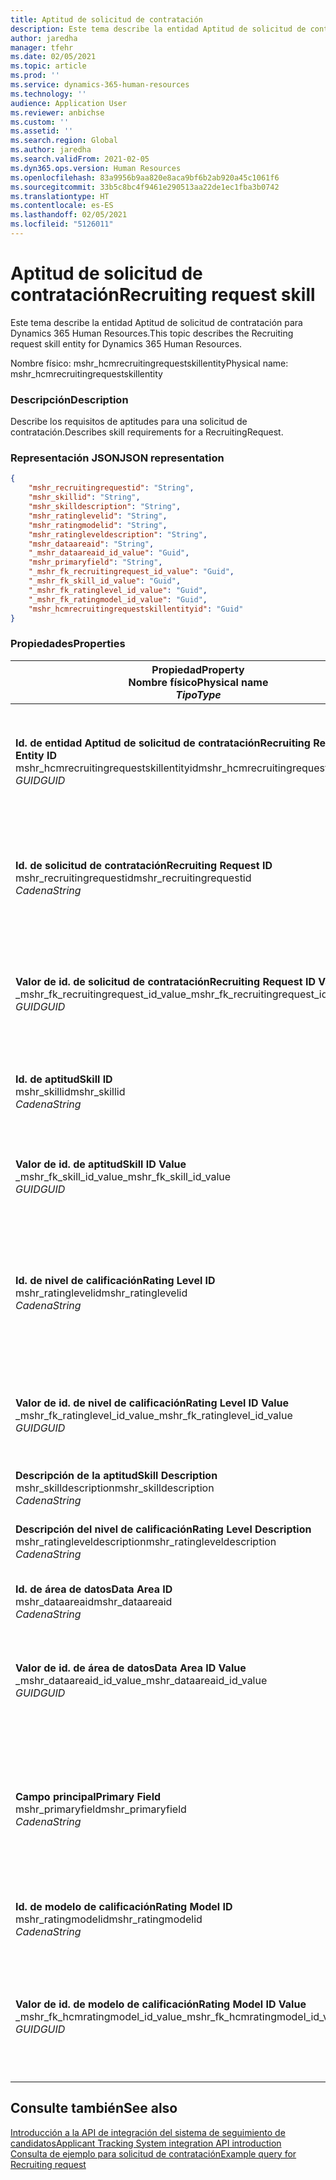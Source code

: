 ```yaml
---
title: Aptitud de solicitud de contratación
description: Este tema describe la entidad Aptitud de solicitud de contratación para Dynamics 365 Human Resources.
author: jaredha
manager: tfehr
ms.date: 02/05/2021
ms.topic: article
ms.prod: ''
ms.service: dynamics-365-human-resources
ms.technology: ''
audience: Application User
ms.reviewer: anbichse
ms.custom: ''
ms.assetid: ''
ms.search.region: Global
ms.author: jaredha
ms.search.validFrom: 2021-02-05
ms.dyn365.ops.version: Human Resources
ms.openlocfilehash: 83a9956b9aa820e8aca9bf6b2ab920a45c1061f6
ms.sourcegitcommit: 33b5c8bc4f9461e290513aa22de1ec1fba3b0742
ms.translationtype: HT
ms.contentlocale: es-ES
ms.lasthandoff: 02/05/2021
ms.locfileid: "5126011"
---
```

# <a name="recruiting-request-skill"></a><span data-ttu-id="04a1a-103">Aptitud de solicitud de contratación</span><span class="sxs-lookup"><span data-stu-id="04a1a-103">Recruiting request skill</span></span>

<span data-ttu-id="04a1a-104">Este tema describe la entidad Aptitud de solicitud de contratación para Dynamics 365 Human Resources.</span><span class="sxs-lookup"><span data-stu-id="04a1a-104">This topic describes the Recruiting request skill entity for Dynamics 365 Human Resources.</span></span>

<span data-ttu-id="04a1a-105">Nombre físico: mshr_hcmrecruitingrequestskillentity</span><span class="sxs-lookup"><span data-stu-id="04a1a-105">Physical name: mshr_hcmrecruitingrequestskillentity</span></span>

### <a name="description"></a><span data-ttu-id="04a1a-106">Descripción</span><span class="sxs-lookup"><span data-stu-id="04a1a-106">Description</span></span>

<span data-ttu-id="04a1a-107">Describe los requisitos de aptitudes para una solicitud de contratación.</span><span class="sxs-lookup"><span data-stu-id="04a1a-107">Describes skill requirements for a RecruitingRequest.</span></span>

### <a name="json-representation"></a><span data-ttu-id="04a1a-108">Representación JSON</span><span class="sxs-lookup"><span data-stu-id="04a1a-108">JSON representation</span></span>

```json
{
    "mshr_recruitingrequestid": "String",
    "mshr_skillid": "String",
    "mshr_skilldescription": "String",
    "mshr_ratinglevelid": "String",
    "mshr_ratingmodelid": "String",
    "mshr_ratingleveldescription": "String",
    "mshr_dataareaid": "String",
    "_mshr_dataareaid_id_value": "Guid",
    "mshr_primaryfield": "String",
    "_mshr_fk_recruitingrequest_id_value": "Guid",
    "_mshr_fk_skill_id_value": "Guid",
    "_mshr_fk_ratinglevel_id_value": "Guid",
    "_mshr_fk_ratingmodel_id_value": "Guid",
    "mshr_hcmrecruitingrequestskillentityid": "Guid"
}
```

### <a name="properties"></a><span data-ttu-id="04a1a-109">Propiedades</span><span class="sxs-lookup"><span data-stu-id="04a1a-109">Properties</span></span>

| <span data-ttu-id="04a1a-110">Propiedad</span><span class="sxs-lookup"><span data-stu-id="04a1a-110">Property</span></span><br><span data-ttu-id="04a1a-111">**Nombre físico**</span><span class="sxs-lookup"><span data-stu-id="04a1a-111">**Physical name**</span></span><br><span data-ttu-id="04a1a-112">**_Tipo_**</span><span class="sxs-lookup"><span data-stu-id="04a1a-112">**_Type_**</span></span> | <span data-ttu-id="04a1a-113">Utilizar</span><span class="sxs-lookup"><span data-stu-id="04a1a-113">Use</span></span> | <span data-ttu-id="04a1a-114">Descripción</span><span class="sxs-lookup"><span data-stu-id="04a1a-114">Description</span></span> |
| --- | --- | --- |
| <span data-ttu-id="04a1a-115">**Id. de entidad Aptitud de solicitud de contratación**</span><span class="sxs-lookup"><span data-stu-id="04a1a-115">**Recruiting Request Skill Entity ID**</span></span><br><span data-ttu-id="04a1a-116">mshr_hcmrecruitingrequestskillentityid</span><span class="sxs-lookup"><span data-stu-id="04a1a-116">mshr_hcmrecruitingrequestskillentityid</span></span><br><span data-ttu-id="04a1a-117">*GUID*</span><span class="sxs-lookup"><span data-stu-id="04a1a-117">*GUID*</span></span> | <span data-ttu-id="04a1a-118">Solo lectura</span><span class="sxs-lookup"><span data-stu-id="04a1a-118">Read-only</span></span><br><span data-ttu-id="04a1a-119">Obligatorio</span><span class="sxs-lookup"><span data-stu-id="04a1a-119">Required</span></span> | <span data-ttu-id="04a1a-120">Identificador único generado por el sistema para el registro **Aptitud de solicitud de contratación**.</span><span class="sxs-lookup"><span data-stu-id="04a1a-120">System-generated unique identifier for the **Recruiting Request Skill** record.</span></span> |
| <span data-ttu-id="04a1a-121">**Id. de solicitud de contratación**</span><span class="sxs-lookup"><span data-stu-id="04a1a-121">**Recruiting Request ID**</span></span><br><span data-ttu-id="04a1a-122">mshr_recruitingrequestid</span><span class="sxs-lookup"><span data-stu-id="04a1a-122">mshr_recruitingrequestid</span></span><br><span data-ttu-id="04a1a-123">*Cadena*</span><span class="sxs-lookup"><span data-stu-id="04a1a-123">*String*</span></span> | <span data-ttu-id="04a1a-124">Escribir una vez</span><span class="sxs-lookup"><span data-stu-id="04a1a-124">Write-once</span></span><br><span data-ttu-id="04a1a-125">Obligatorio</span><span class="sxs-lookup"><span data-stu-id="04a1a-125">Required</span></span> | <span data-ttu-id="04a1a-126">Identificador único legible por el usuario de la solicitud de contratación asociada.</span><span class="sxs-lookup"><span data-stu-id="04a1a-126">The user-readable unique identifier of the associated recruiting request.</span></span> |
| <span data-ttu-id="04a1a-127">**Valor de id. de solicitud de contratación**</span><span class="sxs-lookup"><span data-stu-id="04a1a-127">**Recruiting Request ID Value**</span></span><br><span data-ttu-id="04a1a-128">_mshr_fk_recruitingrequest_id_value</span><span class="sxs-lookup"><span data-stu-id="04a1a-128">_mshr_fk_recruitingrequest_id_value</span></span><br><span data-ttu-id="04a1a-129">*GUID*</span><span class="sxs-lookup"><span data-stu-id="04a1a-129">*GUID*</span></span> | <span data-ttu-id="04a1a-130">Solo lectura</span><span class="sxs-lookup"><span data-stu-id="04a1a-130">Read-only</span></span><br><span data-ttu-id="04a1a-131">Obligatorio</span><span class="sxs-lookup"><span data-stu-id="04a1a-131">Required</span></span><br> <span data-ttu-id="04a1a-132">Clave externa: mshr_hcmrecruitingrequestentityid de la entidad mshr_hcmrecruitingrequestentity</span><span class="sxs-lookup"><span data-stu-id="04a1a-132">Foreign key: mshr_hcmrecruitingrequestentityid of mshr_hcmrecruitingrequestentity entity</span></span> | <span data-ttu-id="04a1a-133">Identificador único generado por el sistema de la solicitud de contratación asociada.</span><span class="sxs-lookup"><span data-stu-id="04a1a-133">System-generated unique identifier of the associated recruiting request.</span></span> |
| <span data-ttu-id="04a1a-134">**Id. de aptitud**</span><span class="sxs-lookup"><span data-stu-id="04a1a-134">**Skill ID**</span></span><br><span data-ttu-id="04a1a-135">mshr_skillid</span><span class="sxs-lookup"><span data-stu-id="04a1a-135">mshr_skillid</span></span><br><span data-ttu-id="04a1a-136">*Cadena*</span><span class="sxs-lookup"><span data-stu-id="04a1a-136">*String*</span></span><br> | <span data-ttu-id="04a1a-137">Escribir una vez</span><span class="sxs-lookup"><span data-stu-id="04a1a-137">Write-once</span></span><br><span data-ttu-id="04a1a-138">Obligatorio</span><span class="sxs-lookup"><span data-stu-id="04a1a-138">Required</span></span> | <span data-ttu-id="04a1a-139">Identificador único legible por el usuario de la aptitud requerida.</span><span class="sxs-lookup"><span data-stu-id="04a1a-139">The user-readable unique identifier of the required skill.</span></span> |
| <span data-ttu-id="04a1a-140">**Valor de id. de aptitud**</span><span class="sxs-lookup"><span data-stu-id="04a1a-140">**Skill ID Value**</span></span><br><span data-ttu-id="04a1a-141">_mshr_fk_skill_id_value</span><span class="sxs-lookup"><span data-stu-id="04a1a-141">_mshr_fk_skill_id_value</span></span><br><span data-ttu-id="04a1a-142">*GUID*</span><span class="sxs-lookup"><span data-stu-id="04a1a-142">*GUID*</span></span> | <span data-ttu-id="04a1a-143">Solo lectura</span><span class="sxs-lookup"><span data-stu-id="04a1a-143">Read-only</span></span><br><span data-ttu-id="04a1a-144">Obligatorio</span><span class="sxs-lookup"><span data-stu-id="04a1a-144">Required</span></span><br><span data-ttu-id="04a1a-145">Clave externa: mshr_hcmskillentityid de la entidad mshr_hcmskillentity</span><span class="sxs-lookup"><span data-stu-id="04a1a-145">Foreign key: mshr_hcmskillentityid of mshr_hcmskillentity entity</span></span> | <span data-ttu-id="04a1a-146">El identificador único generado por el sistema de la aptitud requerida.</span><span class="sxs-lookup"><span data-stu-id="04a1a-146">System-generated unique identifier of the required skill.</span></span> |
| <span data-ttu-id="04a1a-147">**Id. de nivel de calificación**</span><span class="sxs-lookup"><span data-stu-id="04a1a-147">**Rating Level ID**</span></span><br><span data-ttu-id="04a1a-148">mshr_ratinglevelid</span><span class="sxs-lookup"><span data-stu-id="04a1a-148">mshr_ratinglevelid</span></span><br><span data-ttu-id="04a1a-149">*Cadena*</span><span class="sxs-lookup"><span data-stu-id="04a1a-149">*String*</span></span> | <span data-ttu-id="04a1a-150">Escribir una vez</span><span class="sxs-lookup"><span data-stu-id="04a1a-150">Write-once</span></span><br><span data-ttu-id="04a1a-151">Opcional</span><span class="sxs-lookup"><span data-stu-id="04a1a-151">Optional</span></span> | <span data-ttu-id="04a1a-152">El valor del nivel de aptitud requerido seleccionado para el trabajo, según el modelo de calificación asignado a la aptitud.</span><span class="sxs-lookup"><span data-stu-id="04a1a-152">The required skill level value selected for the job, based on the rating model assigned to the skill.</span></span> |
| <span data-ttu-id="04a1a-153">**Valor de id. de nivel de calificación**</span><span class="sxs-lookup"><span data-stu-id="04a1a-153">**Rating Level ID Value**</span></span><br><span data-ttu-id="04a1a-154">_mshr_fk_ratinglevel_id_value</span><span class="sxs-lookup"><span data-stu-id="04a1a-154">_mshr_fk_ratinglevel_id_value</span></span><br><span data-ttu-id="04a1a-155">*GUID*</span><span class="sxs-lookup"><span data-stu-id="04a1a-155">*GUID*</span></span> | <span data-ttu-id="04a1a-156">Solo lectura</span><span class="sxs-lookup"><span data-stu-id="04a1a-156">Read-only</span></span><br><span data-ttu-id="04a1a-157">Opcional</span><span class="sxs-lookup"><span data-stu-id="04a1a-157">Optional</span></span><br><span data-ttu-id="04a1a-158">Clave externa: mshr_hcmratinglevelentityid de la entidad mshr_hcmratinglevelentity</span><span class="sxs-lookup"><span data-stu-id="04a1a-158">Foreign key: mshr_hcmratinglevelentityid of mshr_hcmratinglevelentity entity</span></span> | <span data-ttu-id="04a1a-159">Identificador único generado por el sistema para el nivel.</span><span class="sxs-lookup"><span data-stu-id="04a1a-159">System-generated unique identifier for the level.</span></span> |
| <span data-ttu-id="04a1a-160">**Descripción de la aptitud**</span><span class="sxs-lookup"><span data-stu-id="04a1a-160">**Skill Description**</span></span><br><span data-ttu-id="04a1a-161">mshr_skilldescription</span><span class="sxs-lookup"><span data-stu-id="04a1a-161">mshr_skilldescription</span></span><br><span data-ttu-id="04a1a-162">*Cadena*</span><span class="sxs-lookup"><span data-stu-id="04a1a-162">*String*</span></span> | <span data-ttu-id="04a1a-163">Solo lectura</span><span class="sxs-lookup"><span data-stu-id="04a1a-163">Read-only</span></span><br><span data-ttu-id="04a1a-164">Obligatorio</span><span class="sxs-lookup"><span data-stu-id="04a1a-164">Required</span></span> | <span data-ttu-id="04a1a-165">Descripción de la aptitud.</span><span class="sxs-lookup"><span data-stu-id="04a1a-165">The skill description.</span></span> |
| <span data-ttu-id="04a1a-166">**Descripción del nivel de calificación**</span><span class="sxs-lookup"><span data-stu-id="04a1a-166">**Rating Level Description**</span></span><br><span data-ttu-id="04a1a-167">mshr_ratingleveldescription</span><span class="sxs-lookup"><span data-stu-id="04a1a-167">mshr_ratingleveldescription</span></span><br><span data-ttu-id="04a1a-168">*Cadena*</span><span class="sxs-lookup"><span data-stu-id="04a1a-168">*String*</span></span> | <span data-ttu-id="04a1a-169">Solo lectura</span><span class="sxs-lookup"><span data-stu-id="04a1a-169">Read-only</span></span><br><span data-ttu-id="04a1a-170">Opcional</span><span class="sxs-lookup"><span data-stu-id="04a1a-170">Optional</span></span> | <span data-ttu-id="04a1a-171">Descripción del nivel de aptitud seleccionado.</span><span class="sxs-lookup"><span data-stu-id="04a1a-171">The description of the selected skill level.</span></span> |
| <span data-ttu-id="04a1a-172">**Id. de área de datos**</span><span class="sxs-lookup"><span data-stu-id="04a1a-172">**Data Area ID**</span></span><br><span data-ttu-id="04a1a-173">mshr_dataareaid</span><span class="sxs-lookup"><span data-stu-id="04a1a-173">mshr_dataareaid</span></span><br><span data-ttu-id="04a1a-174">*Cadena*</span><span class="sxs-lookup"><span data-stu-id="04a1a-174">*String*</span></span> | <span data-ttu-id="04a1a-175">Leer/Escribir</span><span class="sxs-lookup"><span data-stu-id="04a1a-175">Read/write</span></span><br><span data-ttu-id="04a1a-176">Opcional</span><span class="sxs-lookup"><span data-stu-id="04a1a-176">Optional</span></span> | <span data-ttu-id="04a1a-177">Especifica la entidad jurídica (empresa).</span><span class="sxs-lookup"><span data-stu-id="04a1a-177">Specifies the legal entity (company).</span></span> |
| <span data-ttu-id="04a1a-178">**Valor de id. de área de datos**</span><span class="sxs-lookup"><span data-stu-id="04a1a-178">**Data Area ID Value**</span></span><br><span data-ttu-id="04a1a-179">_mshr_dataareaid_id_value</span><span class="sxs-lookup"><span data-stu-id="04a1a-179">_mshr_dataareaid_id_value</span></span><br><span data-ttu-id="04a1a-180">*GUID*</span><span class="sxs-lookup"><span data-stu-id="04a1a-180">*GUID*</span></span> | <span data-ttu-id="04a1a-181">Solo lectura</span><span class="sxs-lookup"><span data-stu-id="04a1a-181">Read-only</span></span><br><span data-ttu-id="04a1a-182">Opcional</span><span class="sxs-lookup"><span data-stu-id="04a1a-182">Optional</span></span><br><span data-ttu-id="04a1a-183">Clave externa: entidad cdm_companyid of cdm_company</span><span class="sxs-lookup"><span data-stu-id="04a1a-183">Foreign key: cdm_companyid of cdm_company entity</span></span> | <span data-ttu-id="04a1a-184">Valor GUID generado por el sistema que identifica a la entidad jurídica (empresa).</span><span class="sxs-lookup"><span data-stu-id="04a1a-184">System-generated GUID value identifying the legal entity (company).</span></span> |
| <span data-ttu-id="04a1a-185">**Campo principal**</span><span class="sxs-lookup"><span data-stu-id="04a1a-185">**Primary Field**</span></span><br><span data-ttu-id="04a1a-186">mshr_primaryfield</span><span class="sxs-lookup"><span data-stu-id="04a1a-186">mshr_primaryfield</span></span><br><span data-ttu-id="04a1a-187">*Cadena*</span><span class="sxs-lookup"><span data-stu-id="04a1a-187">*String*</span></span> | <span data-ttu-id="04a1a-188">Solo lectura</span><span class="sxs-lookup"><span data-stu-id="04a1a-188">Read-only</span></span><br><span data-ttu-id="04a1a-189">Obligatorio</span><span class="sxs-lookup"><span data-stu-id="04a1a-189">Required</span></span> | <span data-ttu-id="04a1a-190">Concatenación del valor de la solicitud de contratación y el id. de aptitud como otro método para identificar de forma única el registro.</span><span class="sxs-lookup"><span data-stu-id="04a1a-190">Concatenation of Recruiting Request value and Skill ID as another method to uniquely identify the record.</span></span> |
| <span data-ttu-id="04a1a-191">**Id. de modelo de calificación**</span><span class="sxs-lookup"><span data-stu-id="04a1a-191">**Rating Model ID**</span></span><br><span data-ttu-id="04a1a-192">mshr_ratingmodelid</span><span class="sxs-lookup"><span data-stu-id="04a1a-192">mshr_ratingmodelid</span></span><br><span data-ttu-id="04a1a-193">*Cadena*</span><span class="sxs-lookup"><span data-stu-id="04a1a-193">*String*</span></span> | <span data-ttu-id="04a1a-194">Leer/Escribir</span><span class="sxs-lookup"><span data-stu-id="04a1a-194">Read-write</span></span><br><span data-ttu-id="04a1a-195">Obligatorio</span><span class="sxs-lookup"><span data-stu-id="04a1a-195">Required</span></span> | <span data-ttu-id="04a1a-196">El modelo de calificación utilizado para calificar la aptitud.</span><span class="sxs-lookup"><span data-stu-id="04a1a-196">The rating model used to rate the skill.</span></span> |
| <span data-ttu-id="04a1a-197">**Valor de id. de modelo de calificación**</span><span class="sxs-lookup"><span data-stu-id="04a1a-197">**Rating Model ID Value**</span></span><br><span data-ttu-id="04a1a-198">_mshr_fk_hcmratingmodel_id_value</span><span class="sxs-lookup"><span data-stu-id="04a1a-198">_mshr_fk_hcmratingmodel_id_value</span></span><br><span data-ttu-id="04a1a-199">*GUID*</span><span class="sxs-lookup"><span data-stu-id="04a1a-199">*GUID*</span></span> | <span data-ttu-id="04a1a-200">Solo lectura</span><span class="sxs-lookup"><span data-stu-id="04a1a-200">Read-only</span></span><br><span data-ttu-id="04a1a-201">Obligatorio</span><span class="sxs-lookup"><span data-stu-id="04a1a-201">Required</span></span><br><span data-ttu-id="04a1a-202">Clave externa: mshr_hcmratingmodelentityid de la entidad mshr_hcmratingmodelentity</span><span class="sxs-lookup"><span data-stu-id="04a1a-202">Foreign key: mshr_hcmratingmodelentityid of mshr_hcmratingmodelentity entity</span></span> | <span data-ttu-id="04a1a-203">Identificador único generado por el sistema del modelo de calificación utilizado para calificar la aptitud.</span><span class="sxs-lookup"><span data-stu-id="04a1a-203">System-generated unique identifier of the rating model used to rate the skill.</span></span> |

## <a name="see-also"></a><span data-ttu-id="04a1a-204">Consulte también</span><span class="sxs-lookup"><span data-stu-id="04a1a-204">See also</span></span>

[<span data-ttu-id="04a1a-205">Introducción a la API de integración del sistema de seguimiento de candidatos</span><span class="sxs-lookup"><span data-stu-id="04a1a-205">Applicant Tracking System integration API introduction</span></span>](hr-admin-integration-ats-api-introduction.md)<br>
[<span data-ttu-id="04a1a-206">Consulta de ejemplo para solicitud de contratación</span><span class="sxs-lookup"><span data-stu-id="04a1a-206">Example query for Recruiting request</span></span>](hr-admin-integration-ats-api-recruiting-request-example-query.md)

